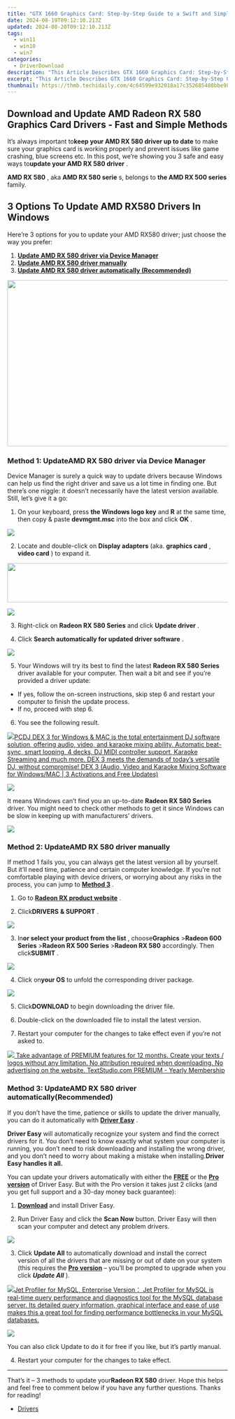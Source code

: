 ```yaml
---
title: "GTX 1660 Graphics Card: Step-by-Step Guide to a Swift and Simple Drivers Update"
date: 2024-08-19T09:12:10.213Z
updated: 2024-08-20T09:12:10.213Z
tags:
  - win11
  - win10
  - win7
categories:
  - DriverDownload
description: "This Article Describes GTX 1660 Graphics Card: Step-by-Step Guide to a Swift and Simple Drivers Update"
excerpt: "This Article Describes GTX 1660 Graphics Card: Step-by-Step Guide to a Swift and Simple Drivers Update"
thumbnail: https://thmb.techidaily.com/4c64599e932018a17c352685488bbe982ee82f5fc1c73b73894ec43a1b1c5c03.jpg
---
```


## Download and Update AMD Radeon RX 580 Graphics Card Drivers - Fast and Simple Methods

It’s always important to**keep your AMD RX 580 driver up to date** to make sure your graphics card is working properly and prevent issues like game crashing, blue screens etc. In this post, we’re showing you 3 safe and easy ways to**update your AMD RX 580 driver** .

**AMD RX 580** , aka **AMD RX 580 serie** s, belongs to **the AMD RX 500 series** family.

## 3 Options To Update AMD RX580 Drivers In Windows

 Here’re 3 options for you to update your AMD RX580 driver; just choose the way you prefer:

1. **[Update AMD RX 580 driver via Device Manager](https://tools.techidaily.com/drivereasy/download/)**
2. **[Update AMD RX 580 driver manually](https://tools.techidaily.com/drivereasy/download/)**
3. **[Update AMD RX 580 driver automatically (Recommended)](https://tools.techidaily.com/drivereasy/download/)**

<!-- affiliate ads begin -->
<a href="https://twopages.pxf.io/c/5597632/2016067/18544" target="_top" id="2016067"><img src="//a.impactradius-go.com/display-ad/18544-2016067" border="0" alt="" width="1020" height="380"/></a><img height="0" width="0" src="https://imp.pxf.io/i/5597632/2016067/18544" style="position:absolute;visibility:hidden;" border="0" />
<!-- affiliate ads end -->
### Method 1: Update**AMD RX 580**  driver via Device Manager

 Device Manager is surely a quick way to update drivers because Windows can help us find the right driver and save us a lot time in finding one. But there’s one niggle: it doesn’t necessarily have the latest version available. Still, let’s give it a go:

 1) On your keyboard, press **the Windows logo key**  and **R**  at the same time, then copy & paste **devmgmt.msc** into the box and click **OK** .

![](https://images.drivereasy.com/wp-content/uploads/2018/05/img_5afb9c1b96ba9.png)

 2) Locate and double-click on   **Display adapters** (aka.   **graphics card** ,   **video card** ) to expand it.

<!-- affiliate ads begin -->
<a href="https://laganoo.pxf.io/c/5597632/1657399/16446" target="_top" id="1657399"><img src="//a.impactradius-go.com/display-ad/16446-1657399" border="0" alt="" width="728" height="90"/></a><img height="0" width="0" src="https://imp.pxf.io/i/5597632/1657399/16446" style="position:absolute;visibility:hidden;" border="0" />
<!-- affiliate ads end -->
![](https://images.drivereasy.com/wp-content/uploads/2018/05/img_5b0f6019606a8.jpg)

 3) Right-click on **Radeon RX 580 Series**  and click **Update driver** .

 4) Click **Search automatically for updated driver software** .

![](https://images.drivereasy.com/wp-content/uploads/2018/05/img_5b0f62d14e6b0.jpg)

 5) Your Windows will try its best to find the latest **Radeon RX 580 Series**  driver available for your computer. Then wait a bit and see if you’re provided a driver update:

* If yes, follow the on-screen instructions, skip step 6 and restart your computer to finish the update process.
* If no, proceed with step 6.

6) You see the following result.

<!-- affiliate ads begin -->
<a href="https://shop.pcdj.com/order/checkout.php?PRODS=4698824&QTY=1&AFFILIATE=108875&CART=1"> <img src="https://secure.avangate.com/images/merchant/47f4b6321e9fd8e8f7326a6adc1a7c1e/products/dex3pro-screenshot-homepage.png" border="0">PCDJ DEX 3 for Windows & MAC is the total entertainment DJ software solution, offering audio, video, and karaoke mixing ability. Automatic beat-sync, smart looping, 4 decks, DJ MIDI controller support, Karaoke Streaming and much more. 
DEX 3 meets the demands of today’s versatile DJ, without compromise! 
DEX 3 (Audio, Video and Karaoke Mixing Software for Windows/MAC | 3 Activations and Free Updates)</a>
<!-- affiliate ads end -->
![](https://images.drivereasy.com/wp-content/uploads/2018/05/img_5b0f663142d70.jpg)

 It means Windows can’t find you an up-to-date **Radeon RX 580 Series**  driver. You might need to check other methods  to get it since Windows can be slow in keeping up with manufacturers’ drivers.

<!-- affiliate ads begin -->
<a href="https://secure.2checkout.com/order/checkout.php?PRODS=33729450&QTY=1&AFFILIATE=108875&CART=1"><img src="https://secure.avangate.com/images/merchant/7f687767ccf20fcea1c9dc4a5adc2326/Digisigner_banner_728_x_90_color_version.png" border="0"></a>
<!-- affiliate ads end -->
### Method 2: Update**AMD RX 580**  driver manually

 If method 1 fails you, you can always get the latest version all by yourself. But it’ll need time, patience and certain computer knowledge. If you’re not comfortable playing  with device drivers, or worrying about any risks in the process, you can jump to **[Method 3](https://tools.techidaily.com/drivereasy/download/)**  .

 1) Go to **[Radeon RX product website](https://gaming.radeon.com/en/category/products/)**  .

 2) Click**DRIVERS** **& SUPPORT** .

![](https://images.drivereasy.com/wp-content/uploads/2019/08/image-19.png)

 3) In**or select your product from the list** , choose**Graphics** \>**Radeon 600 Series** \>**Radeon RX 500 Series** \>**Radeon RX 580** accordingly. Then click**SUBMIT** .

![](https://images.drivereasy.com/wp-content/uploads/2019/08/image-20.png)

 4) Click on**your OS** to unfold the corresponding driver package.

![](https://images.drivereasy.com/wp-content/uploads/2019/08/image-21-1024x311.png)

 5) Click**DOWNLOAD** to begin downloading the driver file.

 6) Double-click on the downloaded file to install the latest version.

 7) Restart your computer for the changes to take effect even if you’re not asked to.

<!-- affiliate ads begin -->
<a href="https://secure.textstudio.com/order/checkout.php?PRODS=35633309&QTY=1&AFFILIATE=108875&CART=1"> <img src="https://secure.avangate.com/images/merchant/d6eb8222c9718486bdabce8b897380f7/products/3_premium-icon.png" border="0"> Take advantage of PREMIUM features for 12 months. 
Create your texts / logos without any limitation. 
No attribution required when downloading. 
No advertising on the website. 
 TextStudio.com  PREMIUM - Yearly Membership</a>
<!-- affiliate ads end -->
### Method 3: Update**AMD RX 580**  driver automatically(Recommended)

 If you don’t have the time, patience or skills to update the driver manually, you can do it automatically with **[Driver Easy](https://tools.techidaily.com/drivereasy/download/)**  .

**Driver Easy**   will automatically recognize your system and find the correct drivers for it. You don’t need to know exactly what system your computer is running, you don’t need to risk downloading and installing the wrong driver, and you don’t need to worry about making a mistake when installing.**Driver Easy handles it all.**

 You can update your drivers automatically with either the **[FREE](https://tools.techidaily.com/drivereasy/download/) [](https://tools.techidaily.com/drivereasy/download/)**  or the[](https://tools.techidaily.com/drivereasy/download/) **[Pro version](https://tools.techidaily.com/drivereasy/download/)**  of Driver Easy. But with the Pro version it takes just 2 clicks (and you get full support and a 30-day money back guarantee):

 1) **[Download](https://tools.techidaily.com/drivereasy/download/) [](https://tools.techidaily.com/drivereasy/download/)**   and install Driver Easy.

 2) Run Driver Easy and click the **Scan Now**   button. Driver Easy will then scan your computer and detect any problem drivers.

![](https://images.drivereasy.com/wp-content/uploads/2018/05/img_5afb955c3ee3c.jpg)

 3) Click **Update All**   to automatically download and install the correct version of all the drivers that are missing or out of date on your system (this requires the[](https://tools.techidaily.com/drivereasy/download/) **[Pro version](https://tools.techidaily.com/drivereasy/download/)**   – you’ll be prompted to upgrade when you click _**Update All**_ ).

<!-- affiliate ads begin -->
<a href="https://secure.2checkout.com/order/checkout.php?PRODS=4576829&QTY=1&AFFILIATE=108875&CART=1"><img src="https://secure.avangate.com/images/merchant/9e740b84bb48a64dde25061566299467/products/copy_1_jp_box_big.png" border="0">Jet Profiler for MySQL, Enterprise Version： Jet Profiler for MySQL is real-time query performance and diagnostics tool for the MySQL database server. Its detailed query information, graphical interface and ease of use makes this a great tool for finding performance bottlenecks in your MySQL databases. </a>
<!-- affiliate ads end -->
![](https://images.drivereasy.com/wp-content/uploads/2018/05/img_5b0f734af3268.jpg)

 You can also click Update to do it for free if you like, but it’s partly manual.

4) Restart your computer for the changes to take effect.

---

 That’s it – 3 methods to update your**Radeon RX 580** driver. Hope this helps and feel free to comment below if you have any further questions.  Thanks for reading!

* [Drivers](https://tools.techidaily.com/drivereasy/download/)

<ins class="adsbygoogle"
     style="display:block"
     data-ad-format="autorelaxed"
     data-ad-client="ca-pub-7571918770474297"
     data-ad-slot="1223367746"></ins>



<ins class="adsbygoogle"
     style="display:block"
     data-ad-client="ca-pub-7571918770474297"
     data-ad-slot="8358498916"
     data-ad-format="auto"
     data-full-width-responsive="true"></ins>


